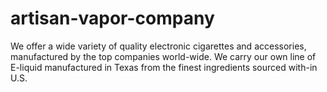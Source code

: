# artisan-vapor-company
We offer a wide variety of quality electronic cigarettes and accessories, manufactured by the top companies world-wide. We carry our own line of E-liquid manufactured in Texas from the finest ingredients sourced with-in U.S. 
